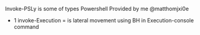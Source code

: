 Invoke-PSLy is some of types Powershell Provided by me @matthomjxi0e


- 1 invoke-Execution =  is lateral movement using BH in Execution-console command
